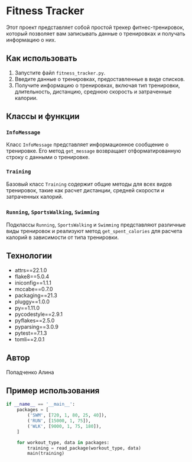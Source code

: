 # Fitness Tracker

Этот проект представляет собой простой трекер фитнес-тренировок, который позволяет вам записывать данные о тренировках и получать информацию о них.

## Как использовать

1. Запустите файл `fitness_tracker.py`.
2. Введите данные о тренировках, предоставленные в виде списков.
3. Получите информацию о тренировках, включая тип тренировки, длительность, дистанцию, среднюю скорость и затраченные калории.

## Классы и функции

### `InfoMessage`

Класс `InfoMessage` представляет информационное сообщение о тренировке. Его метод `get_message` возвращает отформатированную строку с данными о тренировке.

### `Training`

Базовый класс `Training` содержит общие методы для всех видов тренировок, такие как расчет дистанции, средней скорости и затраченных калорий.

### `Running`, `SportsWalking`, `Swimming`

Подклассы `Running`, `SportsWalking` и `Swimming` представляют различные виды тренировок и реализуют метод `get_spent_calories` для расчета калорий в зависимости от типа тренировки.

## Технологии
- attrs==22.1.0
- flake8==5.0.4
- iniconfig==1.1.1
- mccabe==0.7.0
- packaging==21.3
- pluggy==1.0.0
- py==1.11.0
- pycodestyle==2.9.1
- pyflakes==2.5.0
- pyparsing==3.0.9
- pytest==7.1.3
- tomli==2.0.1

## Автор
Попадченко Алина

## Пример использования 

```python
if __name__ == '__main__':
    packages = [
        ('SWM', [720, 1, 80, 25, 40]),
        ('RUN', [15000, 1, 75]),
        ('WLK', [9000, 1, 75, 180]),
    ]

    for workout_type, data in packages:
        training = read_package(workout_type, data)
        main(training)


